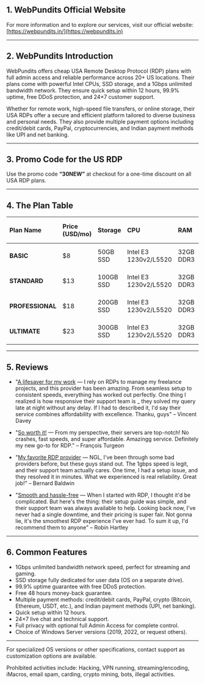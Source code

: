 
## 1. WebPundits Official Website

For more information and to explore our services, visit our official website: [https://webpundits.in/](https://webpundits.in)

***

## 2. WebPundits Introduction

WebPundits offers cheap USA Remote Desktop Protocol (RDP) plans with full admin access and reliable performance across 20+ US locations. Their plans come with powerful Intel CPUs, SSD storage, and a 1Gbps unlimited bandwidth network. They ensure quick setup within 12 hours, 99.9% uptime, free DDoS protection, and 24×7 customer support.

Whether for remote work, high-speed file transfers, or online storage, their USA RDPs offer a secure and efficient platform tailored to diverse business and personal needs. They also provide multiple payment options including credit/debit cards, PayPal, cryptocurrencies, and Indian payment methods like UPI and net banking.

***

## 3. Promo Code for the US RDP

Use the promo code **“30NEW”** at checkout for a one-time discount on all USA RDP plans.

***

## 4. The Plan Table

| Plan Name | Price (USD/mo) | Storage | CPU | RAM | Bandwidth | OS Options | Locations | Admin VPS Addon | Order Link |
| :-- | :-- | :-- | :-- | :-- | :-- | :-- | :-- | :-- | :-- |
| **BASIC** | \$8 | 50GB SSD | Intel E3 1230v2/L5520 | 32GB DDR3 | 1Gbps (Unlimited) | Win Server 2019/22 | 20+ US cities | \$10 (Extra) | [Order BASIC](https://webpundits.in/clients/cart.php?gid=8) |
| **STANDARD** | \$13 | 100GB SSD | Intel E3 1230v2/L5520 | 32GB DDR3 | 1Gbps (Unlimited) | Win Server 2019/22 | 20+ US cities | \$10 (Extra) | [Order STANDARD](https://webpundits.in/clients/cart.php?a=add&pid=31) |
| **PROFESSIONAL** | \$18 | 200GB SSD | Intel E3 1230v2/L5520 | 32GB DDR3 | 1Gbps (Unlimited) | Win Server 2019/22 | 20+ US cities | \$10 (Extra) | [Order PROFESSIONAL](https://webpundits.in/clients/cart.php?a=add&pid=32) |
| **ULTIMATE** | \$23 | 300GB SSD | Intel E3 1230v2/L5520 | 32GB DDR3 | 1Gbps (Unlimited) | Win Server 2019/22 | 20+ US cities | \$10 (Extra) | [Order ULTIMATE](https://webpundits.in/clients/cart.php?gid=33) |


***

## 5. Reviews

- "[A lifesaver for my work](https://www.trustpilot.com/reviews/678a6ff119690a9095b356fd) — I rely on RDPs to manage my freelance projects, and this provider has been amazing. From seamless setup to consistent speeds, everything has worked out perfectly. One thing I realized is how responsive their support team is _ they solved my query late at night without any delay. If I had to described it, I'd say their service combines affordability with excellence. Thanku, guys" – Vincent Davey

- "[So worth it!](https://www.trustpilot.com/reviews/679911227fb227919861bfbb) — From my perspective, their servers are top-notch! No crashes, fast speeds, and super affordable. Amazingg service. Definitely my new go-to for RDP." – François Turgeon

- "[My favorite RDP provider](https://www.trustpilot.com/reviews/6798baa9615aa14b4ee3b822) — NGL, I've been through some bad providers before, but these guys stand out. The 1gbps speed is legit, and their support team actually cares. One time, I had a setup issue, and they resolved it in minutes. What we experienced is real reliability. Great job!" – Bernard Baldwin

- "[Smooth and hassle-free](https://www.trustpilot.com/reviews/6795331893e1bcf5515d1bd8) — When I started with RDP, I thought it'd be complicated. But here's the thing: their setup guide was simple, and their support team was always available to help. Looking back now, I've never had a single downtime, and their pricing is super fair. Not gonna lie, it's the smoothest RDP experience I've ever had. To sum it up, I'd recommend them to anyone" – Robin Hartley

***

## 6. Common Features

- 1Gbps unlimited bandwidth network speed, perfect for streaming and gaming.
- SSD storage fully dedicated for user data (OS on a separate drive).
- 99.9% uptime guarantee with free DDoS protection.
- Free 48 hours money-back guarantee.
- Multiple payment methods: credit/debit cards, PayPal, crypto (Bitcoin, Ethereum, USDT, etc.), and Indian payment methods (UPI, net banking).
- Quick setup within 12 hours.
- 24×7 live chat and technical support.
- Full privacy with optional full Admin Access for complete control.
- Choice of Windows Server versions (2019, 2022, or request others).

***

For specialized OS versions or other specifications, contact support as customization options are available.

Prohibited activities include:
Hacking, VPN running, streaming/encoding, iMacros, email spam, carding, crypto mining, bots, illegal activities.
